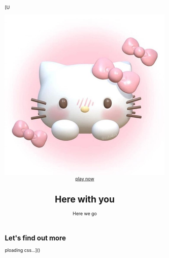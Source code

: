[U<html>
    <head>
        <title> Simplut </title>
        <link rel="icon" href="img/image_1.png">
        <meta charset="UTF-8">
        <meta name="viewport" content="width=device-width, initial-scale=1.0">
        <link rel="stylesheet" href="css/main.css">
        <link rel="stylesheet" href="https://fonts.googleapis.com/css2?family=Montserrat:ital,wght@0,500;1,700&display=swap">
        <link rel="preconnect" href="https://fonts.googleapis.com">
    </head>
    <body>
        <header class="header" id="header">
<div class="container">
    <img src="img/image_1.png" alt="hello kitty" class="character">
<a href="#features" class="btn">play now</a>
<h1>Here with you</h1>
<p class="reper text">Here we go</p>
</div>
        </header>
        <section class="features" id="features">
            <h2>Let's find out more</h2>
        </section>
    </body>
</html>ploading css…]()
